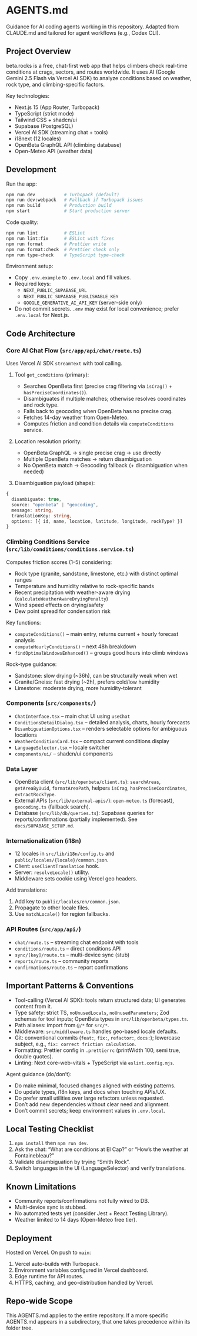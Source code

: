 # AGENTS.md

Guidance for AI coding agents working in this repository. Adapted from CLAUDE.md and tailored for agent workflows (e.g., Codex CLI).

## Project Overview

beta.rocks is a free, chat-first web app that helps climbers check real-time conditions at crags, sectors, and routes worldwide. It uses AI (Google Gemini 2.5 Flash via Vercel AI SDK) to analyze conditions based on weather, rock type, and climbing-specific factors.

Key technologies:

- Next.js 15 (App Router, Turbopack)
- TypeScript (strict mode)
- Tailwind CSS + shadcn/ui
- Supabase (PostgreSQL)
- Vercel AI SDK (streaming chat + tools)
- i18next (12 locales)
- OpenBeta GraphQL API (climbing database)
- Open-Meteo API (weather data)

## Development

Run the app:

```bash
npm run dev           # Turbopack (default)
npm run dev:webpack   # Fallback if Turbopack issues
npm run build         # Production build
npm start             # Start production server
```

Code quality:

```bash
npm run lint          # ESLint
npm run lint:fix      # ESLint with fixes
npm run format        # Prettier write
npm run format:check  # Prettier check only
npm run type-check    # TypeScript type-check
```

Environment setup:

- Copy `.env.example` to `.env.local` and fill values.
- Required keys:
  - `NEXT_PUBLIC_SUPABASE_URL`
  - `NEXT_PUBLIC_SUPABASE_PUBLISHABLE_KEY`
  - `GOOGLE_GENERATIVE_AI_API_KEY` (server-side only)
- Do not commit secrets. `.env` may exist for local convenience; prefer `.env.local` for Next.js.

## Code Architecture

### Core AI Chat Flow (`src/app/api/chat/route.ts`)

Uses Vercel AI SDK `streamText` with tool calling.

1. Tool `get_conditions` (primary):
   - Searches OpenBeta first (precise crag filtering via `isCrag()` + `hasPreciseCoordinates()`).
   - Disambiguates if multiple matches; otherwise resolves coordinates and rock type.
   - Falls back to geocoding when OpenBeta has no precise crag.
   - Fetches 14-day weather from Open-Meteo.
   - Computes friction and condition details via `computeConditions` service.

2. Location resolution priority:
   - OpenBeta GraphQL → single precise crag → use directly
   - Multiple OpenBeta matches → return disambiguation
   - No OpenBeta match → Geocoding fallback (+ disambiguation when needed)

3. Disambiguation payload (shape):

```ts
{
  disambiguate: true,
  source: "openbeta" | "geocoding",
  message: string,
  translationKey: string,
  options: [{ id, name, location, latitude, longitude, rockType? }]
}
```

### Climbing Conditions Service (`src/lib/conditions/conditions.service.ts`)

Computes friction scores (1–5) considering:

- Rock type (granite, sandstone, limestone, etc.) with distinct optimal ranges
- Temperature and humidity relative to rock-specific bands
- Recent precipitation with weather-aware drying (`calculateWeatherAwareDryingPenalty`)
- Wind speed effects on drying/safety
- Dew point spread for condensation risk

Key functions:

- `computeConditions()` – main entry, returns current + hourly forecast analysis
- `computeHourlyConditions()` – next 48h breakdown
- `findOptimalWindowsEnhanced()` – groups good hours into climb windows

Rock-type guidance:

- Sandstone: slow drying (~36h), can be structurally weak when wet
- Granite/Gneiss: fast drying (~2h), prefers cold/low humidity
- Limestone: moderate drying, more humidity-tolerant

### Components (`src/components/`)

- `ChatInterface.tsx` – main chat UI using `useChat`
- `ConditionsDetailDialog.tsx` – detailed analysis, charts, hourly forecasts
- `DisambiguationOptions.tsx` – renders selectable options for ambiguous locations
- `WeatherConditionCard.tsx` – compact current conditions display
- `LanguageSelector.tsx` – locale switcher
- `components/ui/` – shadcn/ui components

### Data Layer

- OpenBeta client (`src/lib/openbeta/client.ts`): `searchAreas`, `getAreaByUuid`, `formatAreaPath`, helpers `isCrag`, `hasPreciseCoordinates`, `extractRockType`.
- External APIs (`src/lib/external-apis/`): `open-meteo.ts` (forecast), `geocoding.ts` (fallback search).
- Database (`src/lib/db/queries.ts`): Supabase queries for reports/confirmations (partially implemented). See `docs/SUPABASE_SETUP.md`.

### Internationalization (i18n)

- 12 locales in `src/lib/i18n/config.ts` and `public/locales/{locale}/common.json`.
- Client: `useClientTranslation` hook.
- Server: `resolveLocale()` utility.
- Middleware sets cookie using Vercel geo headers.

Add translations:

1. Add key to `public/locales/en/common.json`.
2. Propagate to other locale files.
3. Use `matchLocale()` for region fallbacks.

### API Routes (`src/app/api/`)

- `chat/route.ts` – streaming chat endpoint with tools
- `conditions/route.ts` – direct conditions API
- `sync/[key]/route.ts` – multi-device sync (stub)
- `reports/route.ts` – community reports
- `confirmations/route.ts` – report confirmations

## Important Patterns & Conventions

- Tool-calling (Vercel AI SDK): tools return structured data; UI generates content from it.
- Type safety: strict TS, `noUnusedLocals`, `noUnusedParameters`; Zod schemas for tool inputs; OpenBeta types in `src/lib/openbeta/types.ts`.
- Path aliases: import from `@/*` for `src/*`.
- Middleware: `src/middleware.ts` handles geo-based locale defaults.
- Git: conventional commits (`feat:`, `fix:`, `refactor:`, `docs:`); lowercase subject, e.g., `fix: correct friction calculation`.
- Formatting: Prettier config in `.prettierrc` (printWidth 100, semi true, double quotes).
- Linting: Next core-web-vitals + TypeScript via `eslint.config.mjs`.

Agent guidance (do/don’t):

- Do make minimal, focused changes aligned with existing patterns.
- Do update types, i18n keys, and docs when touching APIs/UX.
- Do prefer small utilities over large refactors unless requested.
- Don’t add new dependencies without clear need and alignment.
- Don’t commit secrets; keep environment values in `.env.local`.

## Local Testing Checklist

1. `npm install` then `npm run dev`.
2. Ask the chat: “What are conditions at El Cap?” or “How’s the weather at Fontainebleau?”
3. Validate disambiguation by trying “Smith Rock”.
4. Switch languages in the UI (LanguageSelector) and verify translations.

## Known Limitations

- Community reports/confirmations not fully wired to DB.
- Multi-device sync is stubbed.
- No automated tests yet (consider Jest + React Testing Library).
- Weather limited to 14 days (Open-Meteo free tier).

## Deployment

Hosted on Vercel. On push to `main`:

1. Vercel auto-builds with Turbopack.
2. Environment variables configured in Vercel dashboard.
3. Edge runtime for API routes.
4. HTTPS, caching, and geo-distribution handled by Vercel.

## Repo-wide Scope

This AGENTS.md applies to the entire repository. If a more specific AGENTS.md appears in a subdirectory, that one takes precedence within its folder tree.
